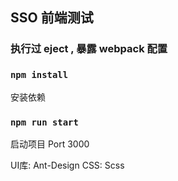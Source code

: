 ## SSO 前端测试

### 执行过 eject , 暴露 webpack 配置

### `npm install`
安装依赖
### `npm run start`
启动项目 Port 3000

UI库: Ant-Design
CSS: Scss

